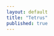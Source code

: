 ```yaml
---
layout: default
title: "Tetrus"
published: true
---
```


<div>
    <style>
        canvas {
            margin: 0px;
            padding: 0px;
            width: 450px;
            height: 750px;
            overflow: visible;
            position: relative;
            background: rgb(255, 255, 255);
            z-index: 0;
        }
    </style>
</div>

<p style = "text-align:center;">
    <canvas id="glcanvas" tabindex='1'></canvas>
    <!-- Minified and statically hosted version of https://github.com/not-fl3/macroquad/blob/master/js/mq_js_bundle.js -->
    <script> {% include tetrus/gl.js %} </script>
    <script>load("/assets/tetrus.wasm"); </script> <!-- Your compiled wasm file -->
</p>



